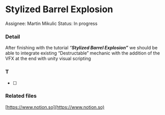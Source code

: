 # Stylized Barrel Explosion

Assignee: Martin Mikulic
Status: In progress

### Detail

After finishing with the tutorial *“**Stylized Barrel Explosion”*** we should be able to integrate existing “Destructable” mechanic with the addition of the VFX at the end with unity visual scripting

### T

- [ ]  

### Related files

[https://www.notion.so](https://www.notion.so)
